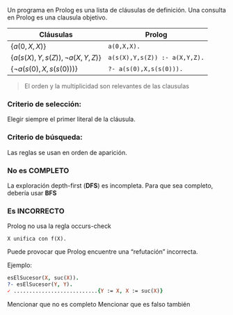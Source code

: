 Un programa en Prolog es una lista de cláusulas de definición.
Una consulta en Prolog es una clausula objetivo.

| Cláusulas | Prolog |
|---|---|
| $\{a(0, X, X)\}$ | `a(0,X,X).` |
| $\{a(s(X), Y, s(Z)), \neg a(X, Y, Z)\}$ | `a(s(X),Y,s(Z)) :- a(X,Y,Z).` |
| $\{\neg a(s(0), X, s(s(0)))\}$ | `?- a(s(0),X,s(s(0))).` |
> El orden y la multiplicidad son relevantes de las clausulas

### Criterio de selección: 
Elegir siempre el primer literal de la cláusula.

### Criterio de búsqueda:
Las reglas se usan en orden de aparición.
### No es **COMPLETO**
La exploración depth-first (**DFS**) es incompleta.
Para que sea completo, debería usar **BFS**

### Es **INCORRECTO**
Prolog no usa la regla occurs-check

`X unifica con f(X).` 

Puede provocar que Prolog encuentre una “refutación” incorrecta.

Ejemplo:

```prolog
esElSucesor(X, suc(X)).
?- esElSucesor(Y, Y).
✓ ...........................{Y := X, X := suc(X)}
```


Mencionar que no es completo
Mencionar que es falso también